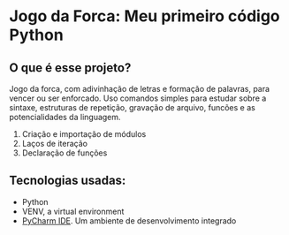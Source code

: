 <h1>Jogo da Forca: Meu primeiro código Python</h1>
<h2>O que é esse projeto?</h2>
<p>Jogo da forca, com adivinhação de letras e formação de palavras, para vencer ou ser enforcado. Uso comandos simples para estudar sobre a sintaxe, estruturas de repetição, gravação de arquivo, funcões e as potencialidades da linguagem.</p>
<ol>
  <li>Criação e importação de módulos</li>
  <li>Laços de iteração</li>
  <li>Declaração de funções</li>
</ol>
<h2>Tecnologias usadas:</h2>
<ul>
  <li>Python</li>
  <li>VENV, a virtual environment</li>
  <li><a href="https://www.jetbrains.com/pycharm/">PyCharm IDE</a>. Um ambiente de desenvolvimento integrado</li>
</ul>

